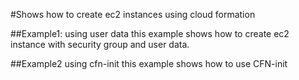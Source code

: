 #Shows how to create ec2 instances using cloud formation

##Example1: using user data
this example shows how to create ec2 instance with security group and user data.

##Example2 using cfn-init
this example shows how to use CFN-init